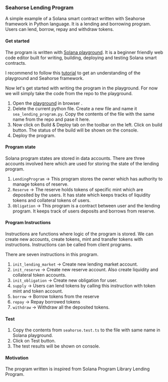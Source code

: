 ### Seahorse Lending Program

A simple example of a Solana smart contract written with Seahorse framework in Python language. It is a lending and borrowing program. Users can lend, borrow, repay and withdraw tokens.

#### Get started

The program is written with [Solana playground](https://beta.solpg.io). It is a beginner friendly web code editor built for writing, building, deploying and testing Solana smart contracts.

I recommend to follow this [tutorial](https://beta.solpg.io/tutorials/hello-seahorse) to get an understanding of the playground and Seahorse framework.

Now let's get started with writing the program in the playground. For now we will simply take the code from the repo to the playground.

1. Open the [playground](https://beta.solpg.io) in browser .
2. Delete the current python file. Create a new file and name it `sea_lending_program.py`. Copy the contents of the file with the same name from the repo and pase it here.
3. Now click on Build & Deploy tab on the toolbar on the left. Click on build button. The status of the build will be shown on the console.
4. Deploy the program.

#### Program state

Solana program states are stored in data accounts. There are three accounts involved here which are used for storing the state of the lending program.

1. `LendingProgram` -> This program stores the owner which has authority to manage tokens of reserve.
2. `Reserve` -> The reserve holds tokens of specific mint which are deposited by the users. It has state which keeps tracks of liquidity tokens and collateral tokens of users.
3. `Obligation` -> This program is a contract between user and the lending program. It keeps track of users deposits and borrows from reserve.

#### Program Instructions

Instructions are functions where logic of the program is stored. We can create new accounts, create tokens, mint and transfer tokens with instructions. Instructions can be called from client programs.

There are seven instructions in this program.

1. `init_lending_market` -> Create new lending market account.
2. `init_reserve` -> Create new reserve account. Also create liquidity and collateral token accounts.
3. `init_obligation` -> Create new obligation for user.
4. `supply` -> Users can lend tokens by calling this instruction with token mint and token account.
5. `borrow` -> Borrow tokens from the reserve
6. `repay` -> Repay borrowed tokens
7. `withdraw` -> Withdraw all the deposited tokens.

#### Test

1. Copy the contents from `seahorse.test.ts` to the file with same name in Solana playground.
2. Click on Test button.
3. The test results will be shown on console.

#### Motivation

The program written is inspired from Solana Program Library Lending Program.
